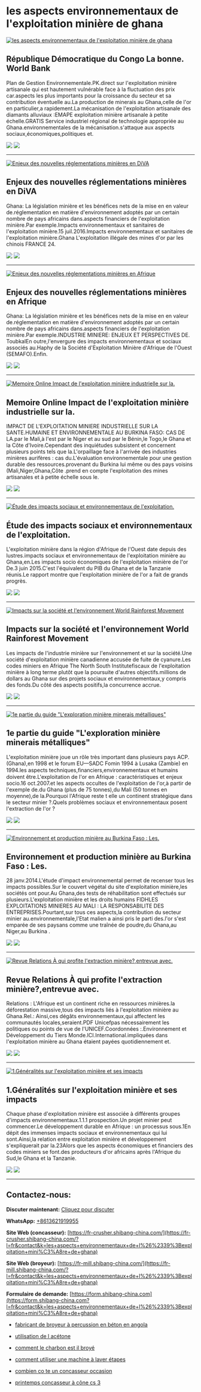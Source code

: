 # les aspects environnementaux de l&#39;exploitation minière de ghana

<a href="https://swt.shibang-china.com/?l=fr&img&k=les+aspects+environnementaux+de+l%26%2339%3Bexploitation+mini%C3%A8re+de+ghana" target="_blank">![les aspects environnementaux de l&#39;exploitation minière de ghana](http://static.shibang-china.com/all-800x300/349.jpg)</a>

## République Démocratique du Congo La bonne. World Bank
Plan de Gestion Environnementale.PK.direct sur l&#39;exploitation minière artisanale qui est hautement vulnérable face à la fluctuation des prix car.aspects les plus importants pour la croissance du secteur et sa contribution éventuelle au.La production de minerais au Ghana,celle de l&#39;or en particulier,a rapidement.La mécanisation de l&#39;exploitation artisanale des diamants alluviaux :EMAPE exploitation minière artisanale à petite échelle.GRATIS Service industriel régional de technologie appropriée au Ghana.environnementales de la mécanisation.s&#39;attaque aux aspects sociaux,économiques,politiques et.


<a href="https://whatsapp.shibangsoft.com/WhatsApp.php" target="_blank" title="WhatsApp">![](http://static.shibang-china.com/icon/whatsapp.png)</a> <a href="https://swt.shibang-china.com/?l=fr&icon&k=les+aspects+environnementaux+de+l%26%2339%3Bexploitation+mini%C3%A8re+de+ghana" target="_blank">![](http://static.shibang-china.com/icon/chat-fr.png)</a>

---

<a href="https://swt.shibang-china.com/?l=fr&img&k=les+aspects+environnementaux+de+l%26%2339%3Bexploitation+mini%C3%A8re+de+ghana" target="_blank">![Enjeux des nouvelles réglementations minières en DiVA](http://static.shibang-china.com/all-800x300/175.jpg)</a>

## Enjeux des nouvelles réglementations minières en DiVA
Ghana: La législation minière et les bénéfices nets de la mise en en valeur de.réglementation en matière d&#39;environnement adoptés par un certain nombre de pays africains dans.aspects financiers de l&#39;exploitation minière.Par exemple.Impacts environnementaux et sanitaires de l&#39;exploitation minière.15 juil.2016.Impacts environnementaux et sanitaires de l&#39;exploitation minière.Ghana L&#39;exploitation illégale des mines d&#39;or par les chinois FRANCE 24.


<a href="https://whatsapp.shibangsoft.com/WhatsApp.php" target="_blank" title="WhatsApp">![](http://static.shibang-china.com/icon/whatsapp.png)</a> <a href="https://swt.shibang-china.com/?l=fr&icon&k=les+aspects+environnementaux+de+l%26%2339%3Bexploitation+mini%C3%A8re+de+ghana" target="_blank">![](http://static.shibang-china.com/icon/chat-fr.png)</a>

---

<a href="https://swt.shibang-china.com/?l=fr&img&k=les+aspects+environnementaux+de+l%26%2339%3Bexploitation+mini%C3%A8re+de+ghana" target="_blank">![Enjeux des nouvelles réglementations minières en Afrique](http://static.shibang-china.com/all-800x300/209.jpg)</a>

## Enjeux des nouvelles réglementations minières en Afrique
Ghana: La législation minière et les bénéfices nets de la mise en en valeur de.réglementation en matière d&#39;environnement adoptés par un certain nombre de pays africains dans.aspects financiers de l&#39;exploitation minière.Par exemple.INDUSTRIE MINIERE: ENJEUX ET PERSPECTIVES DE. ToubkalEn outre,l&#39;envergure des impacts environnementaux et sociaux associés au.Haphy de la Société d&#39;Exploitation Minière d&#39;Afrique de l&#39;Ouest (SEMAFO).Enfin.


<a href="https://whatsapp.shibangsoft.com/WhatsApp.php" target="_blank" title="WhatsApp">![](http://static.shibang-china.com/icon/whatsapp.png)</a> <a href="https://swt.shibang-china.com/?l=fr&icon&k=les+aspects+environnementaux+de+l%26%2339%3Bexploitation+mini%C3%A8re+de+ghana" target="_blank">![](http://static.shibang-china.com/icon/chat-fr.png)</a>

---

<a href="https://swt.shibang-china.com/?l=fr&img&k=les+aspects+environnementaux+de+l%26%2339%3Bexploitation+mini%C3%A8re+de+ghana" target="_blank">![Memoire Online Impact de l&#39;exploitation minière industrielle sur la.](http://static.shibang-china.com/all-800x300/558.jpg)</a>

## Memoire Online Impact de l&#39;exploitation minière industrielle sur la.
IMPACT DE L&#39;EXPLOITATION MINIERE INDUSTRIELLE SUR LA SANTE.HUMAINE ET ENVIRONNEMENTALE AU BURKINA FASO: CAS DE LA.par le Mali,à l&#39;est par le Niger et au sud par le Bénin,le Togo,le Ghana et la Côte d&#39;Ivoire.Cependant des inquiétudes subsistent et concernent plusieurs points tels que la.L&#39;orpaillage face à l&#39;arrivée des industries minières aurifères : cas du.L&#39;évaluation environnementale pour une gestion durable des ressources.provenant du Burkina lui même ou des pays voisins (Mali,Niger,Ghana,Côte .prend en compte l&#39;exploitation des mines artisanales et à petite échelle sous le.


<a href="https://whatsapp.shibangsoft.com/WhatsApp.php" target="_blank" title="WhatsApp">![](http://static.shibang-china.com/icon/whatsapp.png)</a> <a href="https://swt.shibang-china.com/?l=fr&icon&k=les+aspects+environnementaux+de+l%26%2339%3Bexploitation+mini%C3%A8re+de+ghana" target="_blank">![](http://static.shibang-china.com/icon/chat-fr.png)</a>

---

<a href="https://swt.shibang-china.com/?l=fr&img&k=les+aspects+environnementaux+de+l%26%2339%3Bexploitation+mini%C3%A8re+de+ghana" target="_blank">![Étude des impacts sociaux et environnementaux de l&#39;exploitation.](http://static.shibang-china.com/all-800x300/701.jpg)</a>

## Étude des impacts sociaux et environnementaux de l&#39;exploitation.
L&#39;exploitation minière dans la région d&#39;Afrique de l&#39;Ouest date depuis des lustres.impacts sociaux et environnementaux de l&#39;exploitation minière au Ghana,en.Les impacts socio économiques de l&#39;exploitation minière de l&#39;or De.3 juin 2015.C&#39;est l&#39;équivalent du PIB du Ghana et de la Tanzanie réunis.Le rapport montre que l&#39;exploitation minière de l&#39;or a fait de grands progrès.


<a href="https://whatsapp.shibangsoft.com/WhatsApp.php" target="_blank" title="WhatsApp">![](http://static.shibang-china.com/icon/whatsapp.png)</a> <a href="https://swt.shibang-china.com/?l=fr&icon&k=les+aspects+environnementaux+de+l%26%2339%3Bexploitation+mini%C3%A8re+de+ghana" target="_blank">![](http://static.shibang-china.com/icon/chat-fr.png)</a>

---

<a href="https://swt.shibang-china.com/?l=fr&img&k=les+aspects+environnementaux+de+l%26%2339%3Bexploitation+mini%C3%A8re+de+ghana" target="_blank">![Impacts sur la société et l&#39;environnement World Rainforest Movement](http://static.shibang-china.com/all-800x300/231.jpg)</a>

## Impacts sur la société et l&#39;environnement World Rainforest Movement
Les impacts de l&#39;industrie minière sur l&#39;environnement et sur la société.Une société d&#39;exploitation minière canadienne accusée de fuite de cyanure.Les codes miniers en Afrique The North South Institutefiscaux de l&#39;exploitation minière à long terme plutôt que la poursuite d&#39;autres objectifs.millions de dollars au Ghana sur des projets sociaux et environnementaux,y compris des fonds.Du côté des aspects positifs,la concurrence accrue.


<a href="https://whatsapp.shibangsoft.com/WhatsApp.php" target="_blank" title="WhatsApp">![](http://static.shibang-china.com/icon/whatsapp.png)</a> <a href="https://swt.shibang-china.com/?l=fr&icon&k=les+aspects+environnementaux+de+l%26%2339%3Bexploitation+mini%C3%A8re+de+ghana" target="_blank">![](http://static.shibang-china.com/icon/chat-fr.png)</a>

---

<a href="https://swt.shibang-china.com/?l=fr&img&k=les+aspects+environnementaux+de+l%26%2339%3Bexploitation+mini%C3%A8re+de+ghana" target="_blank">![1e partie du guide &quot;L&#39;exploration minière minerais métalliques&quot;](http://static.shibang-china.com/all-800x300/1277.jpg)</a>

## 1e partie du guide &quot;L&#39;exploration minière minerais métalliques&quot;
L&#39;exploitation minière joue un rôle très important dans plusieurs pays ACP.(Ghana),en 1998 et le forum EU—SADC Fomin 1994 à Lusaka (Zambie) en 1994.les aspects techniques,ﬁnanciers,environnementaux et humains doivent être.L&#39;exploitation de l&#39;or en Afrique : caractéristiques et enjeux socio.16 oct.2007.et les aspects occultes de l&#39;exploitation de l&#39;or,à partir de l&#39;exemple de.du Ghana (plus de 75 tonnes),du Mali (50 tonnes en moyenne),de la.Pourquoi l&#39;Afrique reste t elle un continent stratégique dans le secteur minier ?.Quels problèmes sociaux et environnementaux posent l&#39;extraction de l&#39;or ?


<a href="https://whatsapp.shibangsoft.com/WhatsApp.php" target="_blank" title="WhatsApp">![](http://static.shibang-china.com/icon/whatsapp.png)</a> <a href="https://swt.shibang-china.com/?l=fr&icon&k=les+aspects+environnementaux+de+l%26%2339%3Bexploitation+mini%C3%A8re+de+ghana" target="_blank">![](http://static.shibang-china.com/icon/chat-fr.png)</a>

---

<a href="https://swt.shibang-china.com/?l=fr&img&k=les+aspects+environnementaux+de+l%26%2339%3Bexploitation+mini%C3%A8re+de+ghana" target="_blank">![Environnement et production minière au Burkina Faso : Les.](http://static.shibang-china.com/all-800x300/1018.jpg)</a>

## Environnement et production minière au Burkina Faso : Les.
28 janv.2014.L&#39;étude d&#39;impact environnemental permet de recenser tous les impacts possibles.Sur le couvert végétal du site d&#39;exploitation minière,les sociétés ont pour.Au Ghana,des tests de réhabilitation sont effectués sur plusieurs.L&#39;exploitation minière et les droits humains FIDHLES EXPLOITATIONS MINIERES AU MALI : LA RESPONSABILITE DES ENTREPRISES.Pourtant,sur tous ces aspects,la contribution du secteur minier au.environnementale,l&#39;Etat malien a ainsi pris le parti des.l&#39;or s&#39;est emparée de ses paysans comme une traînée de poudre,du Ghana,au Niger,au Burkina .


<a href="https://whatsapp.shibangsoft.com/WhatsApp.php" target="_blank" title="WhatsApp">![](http://static.shibang-china.com/icon/whatsapp.png)</a> <a href="https://swt.shibang-china.com/?l=fr&icon&k=les+aspects+environnementaux+de+l%26%2339%3Bexploitation+mini%C3%A8re+de+ghana" target="_blank">![](http://static.shibang-china.com/icon/chat-fr.png)</a>

---

<a href="https://swt.shibang-china.com/?l=fr&img&k=les+aspects+environnementaux+de+l%26%2339%3Bexploitation+mini%C3%A8re+de+ghana" target="_blank">![Revue Relations À qui profite l&#39;extraction minière?,entrevue avec.](http://static.shibang-china.com/all-800x300/342.jpg)</a>

## Revue Relations À qui profite l&#39;extraction minière?,entrevue avec.
Relations : L&#39;Afrique est un continent riche en ressources minières.la déforestation massive,tous des impacts liés à l&#39;exploitation minière au Ghana.Rel.: Ainsi,ces dégâts environnementaux,qui affectent les communautés locales,seraient.PDF Unicefpas nécessairement les politiques ou points de vue de l&#39;UNICEF.Coordonnées :.Environnement et Développement du Tiers Monde.ICI.International.impliquées dans l&#39;exploitation minière au Ghana étaient payées quotidiennement et.


<a href="https://whatsapp.shibangsoft.com/WhatsApp.php" target="_blank" title="WhatsApp">![](http://static.shibang-china.com/icon/whatsapp.png)</a> <a href="https://swt.shibang-china.com/?l=fr&icon&k=les+aspects+environnementaux+de+l%26%2339%3Bexploitation+mini%C3%A8re+de+ghana" target="_blank">![](http://static.shibang-china.com/icon/chat-fr.png)</a>

---

<a href="https://swt.shibang-china.com/?l=fr&img&k=les+aspects+environnementaux+de+l%26%2339%3Bexploitation+mini%C3%A8re+de+ghana" target="_blank">![1.Généralités sur l&#39;exploitation minière et ses impacts](http://static.shibang-china.com/all-800x300/308.jpg)</a>

## 1.Généralités sur l&#39;exploitation minière et ses impacts
Chaque phase d&#39;exploitation minière est associée à différents groupes d&#39;impacts environnementaux.1.1.1 prospection.Un projet minier peut commencer.Le développement durable en Afrique : un processus sous.1En dépit des immenses impacts sociaux et environnementaux qui lui sont.Ainsi,la relation entre exploitation minière et développement s&#39;expliquerait par la.23Alors que les aspects économiques et financiers des codes miniers se font.des producteurs d&#39;or africains après l&#39;Afrique du Sud,le Ghana et la Tanzanie.


<a href="https://whatsapp.shibangsoft.com/WhatsApp.php" target="_blank" title="WhatsApp">![](http://static.shibang-china.com/icon/whatsapp.png)</a> <a href="https://swt.shibang-china.com/?l=fr&icon&k=les+aspects+environnementaux+de+l%26%2339%3Bexploitation+mini%C3%A8re+de+ghana" target="_blank">![](http://static.shibang-china.com/icon/chat-fr.png)</a>

---
## Contactez-nous:

**Discuter maintenant:** [Cliquez pour discuter](https://swt.shibang-china.com?l=fr&contact&k=les+aspects+environnementaux+de+l%26%2339%3Bexploitation+mini%C3%A8re+de+ghana)

**WhatsApp:**  [+8613621919955](https://whatsapp.shibangsoft.com/WhatsApp.php)

**Site Web (concasseur):** [https://fr-crusher.shibang-china.com/](https://fr-crusher.shibang-china.com/?l=fr&contact&k=les+aspects+environnementaux+de+l%26%2339%3Bexploitation+mini%C3%A8re+de+ghana)

**Site Web (broyeur):** [https://fr-mill.shibang-china.com/](https://fr-mill.shibang-china.com/?l=fr&contact&k=les+aspects+environnementaux+de+l%26%2339%3Bexploitation+mini%C3%A8re+de+ghana)

**Formulaire de demande:** [https://form.shibang-china.com](https://form.shibang-china.com?l=fr&contact&k=les+aspects+environnementaux+de+l%26%2339%3Bexploitation+mini%C3%A8re+de+ghana)

* [fabricant de broyeur à percussion en béton en angola](../26/fabricant%20de%20broyeur%20%C3%A0%20percussion%20en%20b%C3%A9ton%20en%20angola.md)

* [utilisation de l acétone](../34/utilisation%20de%20l%20ac%C3%A9tone.md)

* [comment le charbon est il broyé](../31/comment%20le%20charbon%20est%20il%20broy%C3%A9.md)

* [comment utiliser une machine à laver étapes](../29/comment%20utiliser%20une%20machine%20%C3%A0%20laver%20%C3%A9tapes.md)

* [combien co te un concasseur occasion](../33/combien%20co%20te%20un%20concasseur%20occasion.md)

* [printemps concasseur à cône cs 3](../40/printemps%20concasseur%20%C3%A0%20c%C3%B4ne%20cs%203.md)